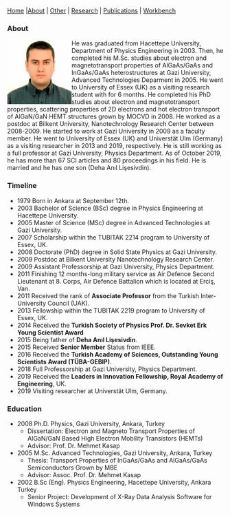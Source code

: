 [Home](index.md) |[About](about.md) | [Other](other.md) | [Research](research.md) | [Publications](publications.md) | [Workbench](workbench.md) 

### About

<img align="left" src="files/Bora_Lisesivdin-251x300-150x150.jpg"> He was graduated from Hacettepe University, Department of Physics Engineering in 2003. Then, he completed his M.Sc. studies about electron and magnetotransport properties of AlGaAs/GaAs and InGaAs/GaAs heterostructures at Gazi University, Advanced Technologies Deparment in 2005. He went to University of Essex (UK) as a visiting research student with for 6 months. He completed his PhD studies about electron and magnetotransport properties, scattering properties of 2D electrons and hot electron transport of AlGaN/GaN HEMT structures grown by MOCVD in 2008. He worked as a postdoc at Bilkent University, Nanotechnology Research Center between 2008-2009. He started to work at Gazi University in 2009 as a faculty member. He went to University of Essex (UK) and Universtät Ulm (Germany) as a visiting researcher in 2013 and 2019, respectively. He is still working as a full professor at Gazi University, Physics Department. As of October 2019, he has more than 67 SCI articles and 80 proceedings in his field. He is married and he has one son (Deha Anıl Lişesivdin).

### Timeline

* 1979 Born in Ankara at September 12th.
* 2003 Bachelor of Science (BSc) degree in Physics Engineering at Hacettepe University.
* 2005 Master of Science (MSc) degree in Advanced Technologies at Gazi University.
* 2007 Scholarship within the TUBITAK 2214 program to University of Essex, UK.
* 2008 Doctorate (PhD) degree in Solid State Physics at Gazi University.
* 2009 Postdoc at Bilkent University Nanotechnology Research Center.
* 2009 Assistant Professorship at Gazi University, Physics Department.
* 2011 Finishing 12 months-long military service as Air Defence Second Lieutenant at 8. Corps, Air Defence Battalion which is located at Erciş, Van.
* 2011 Received the rank of **Associate Professor** from the Turkish Inter-University Council (UAK).
* 2013 Fellowship within the TUBITAK 2219 program to University of Essex, UK.
* 2014 Received the **Turkish Society of Physics Prof. Dr. Sevket Erk Young Scientist Award**
* 2015 Being father of **Deha Anıl Lişesivdin**.
* 2015 Received **Senior Member** Status from IEEE.
* 2016 Received the **Turkish Academy of Sciences, Outstanding Young Scientists Award (TÜBA-GEBIP)**.
* 2018 Full Professorship at Gazi University, Physics Department.
* 2019 Received the **Leaders in Innovation Fellowship, Royal Academy of Engineering**, UK.
* 2019 Visiting researcher at Universtät Ulm, Germany.

### Education

* 2008	Ph.D. Physics, Gazi University, Ankara, Turkey
  * Dissertation: Electron and Magneto Transport Properties of AlGaN/GaN Based High Electron Mobility Transistors (HEMTs)
  * Advisor: Prof. Dr. Mehmet Kasap
* 2005 	M.Sc. Advanced Technologies, Gazi University, Ankara, Turkey
  * Thesis: Transport Properties of InGaAs/GaAs and AlGaAs/GaAs Semiconductors Grown by MBE
  * Advisor: Assoc. Prof. Dr. Mehmet Kasap
* 2002	B.Sc (Eng). Physics Engineering, Hacettepe University, Ankara Turkey
  * Senior Project: Development of X-Ray Data Analysis Software for Windows Systems
